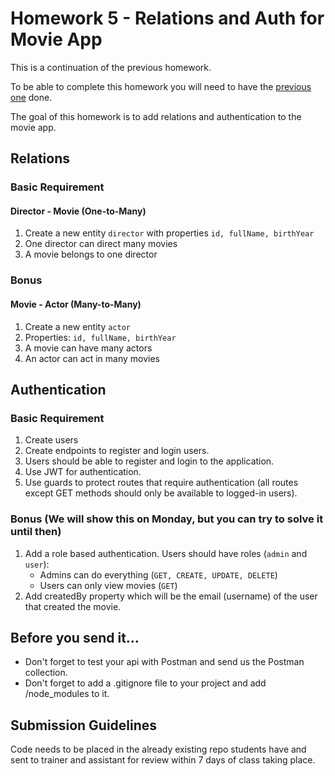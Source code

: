 # Homework 5 - Relations and Auth for Movie App

This is a continuation of the previous homework.

To be able to complete this homework you will need to have the [previous one](https://github.com/qa-codecademy/mkwd13-js-07-nestjs/blob/main/G1/class07-typeorm-relations/homework4.md) done.

The goal of this homework is to add relations and authentication to the movie app.

## Relations

### Basic Requirement

#### Director - Movie (One-to-Many)

1. Create a new entity `director` with properties `id, fullName, birthYear`
2. One director can direct many movies
3. A movie belongs to one director

### Bonus

#### Movie - Actor (Many-to-Many)

1. Create a new entity `actor`
2. Properties: `id, fullName, birthYear`
3. A movie can have many actors
4. An actor can act in many movies

## Authentication

### Basic Requirement

1. Create users
2. Create endpoints to register and login users.
3. Users should be able to register and login to the application.
4. Use JWT for authentication.
5. Use guards to protect routes that require authentication (all routes except GET methods should only be available to logged-in users).

### Bonus (We will show this on Monday, but you can try to solve it until then)

1. Add a role based authentication. Users should have roles (`admin` and `user`):
   - Admins can do everything (`GET, CREATE, UPDATE, DELETE`)
   - Users can only view movies (`GET`)
2. Add createdBy property which will be the email (username) of the user that created the movie.

## Before you send it...

- Don't forget to test your api with Postman and send us the Postman collection.
- Don't forget to add a .gitignore file to your project and add /node_modules to it.

## Submission Guidelines

Code needs to be placed in the already existing repo students have and sent to trainer and assistant for review within 7 days of class taking place.
